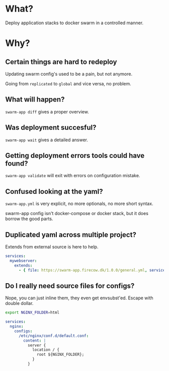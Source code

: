 # What?
Deploy application stacks to docker swarm in a controlled manner.

# Why?

## Certain things are hard to redeploy 

Updating swarm config's used to be a pain, but not anymore.

Going from `replicated` to `global` and vice versa, no problem.

## What will happen?
`swarm-app diff` gives a proper overview.

## Was deployment succesful?
`swarm-app wait` gives a detailed answer.

## Getting deployment errors tools could have found?
`swarm-app validate` will exit with errors on configuration mistake.

## Confused looking at the yaml?
`swarm-app.yml` is very explicit, no more optionals, no more short syntax.

swarm-app config isn't docker-compose or docker stack, but it does borrow the good parts.

## Duplicated yaml across multiple project?
Extends from external source is here to help.
```yml
services:
  mywebserver:
    extends: 
      - { file: https://swarm-app.firecow.dk/1.0.0/general.yml, service: nginx }
```

## Do I really need source files for configs?
Nope, you can just inline them, they even get envsubst'ed.
Escape with double dollar.
```sh
export NGINX_FOLDER=html
```

```yml
services:
  nginx:
    configs:
      /etc/nginx/conf.d/default.conf:
        content: |
          server {
            location / {
              root ${NGINX_FOLDER};
            }
          }
```
